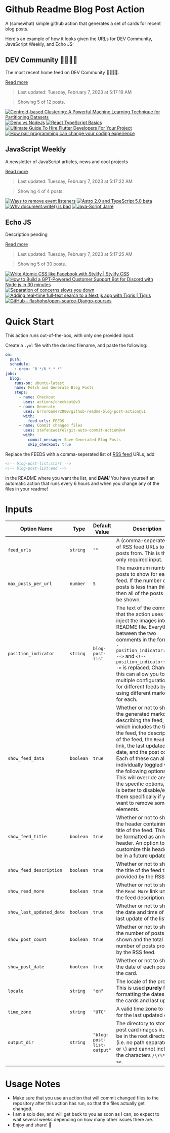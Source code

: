 # Github Readme Blog Post Action

A (somewhat) simple github action that generates a set of cards for recent blog posts.

Here's an example of how it looks given the URLs for DEV Community, JavaScript Weekly, and Echo JS:

<!-- post-list:start -->
## DEV Community 👩‍💻👨‍💻

The most recent home feed on DEV Community 👩‍💻👨‍💻.

[Read more](https://dev.to)
> Last updated: Tuesday, February 7, 2023 at 5:17:19 AM

> Showing 5 of 12 posts.

[![Centroid-based Clustering: A Powerful Machine Learning Technique for Partitioning Datasets](https://raw.githubusercontent.com/ErrorGamer2000/github-readme-blog-post-action/main/generated_files/DEV_Community_👩‍💻👨‍💻/Centroid-based_Clustering__A_Powerful_Machine_Learning_Technique_for_Partitioning_Datasets.svg)](https://dev.to/anurag629/centroid-based-clustering-a-powerful-machine-learning-technique-for-partitioning-datasets-41im)
[![Deno vs NodeJs](https://raw.githubusercontent.com/ErrorGamer2000/github-readme-blog-post-action/main/generated_files/DEV_Community_👩‍💻👨‍💻/Deno_vs_NodeJs.svg)](https://dev.to/hshoja/deno-vs-nodejs-hb3)
[![React TypeScript Basics](https://raw.githubusercontent.com/ErrorGamer2000/github-readme-blog-post-action/main/generated_files/DEV_Community_👩‍💻👨‍💻/React_TypeScript_Basics.svg)](https://dev.to/polaroidkidd/react-typescript-basics-23em)
[![Ultimate Guide To Hire Flutter Developers For Your Project](https://raw.githubusercontent.com/ErrorGamer2000/github-readme-blog-post-action/main/generated_files/DEV_Community_👩‍💻👨‍💻/Ultimate_Guide_To_Hire_Flutter_Developers_For_Your_Project.svg)](https://dev.to/quokkalabs/ultimate-guide-to-hire-flutter-developers-for-your-project-5c2b)
[![How pair programming can change your coding experience](https://raw.githubusercontent.com/ErrorGamer2000/github-readme-blog-post-action/main/generated_files/DEV_Community_👩‍💻👨‍💻/How_pair_programming_can_change_your_coding_experience.svg)](https://dev.to/crispitipina/how-pair-programming-can-change-your-coding-experience-jnh)


## JavaScript Weekly

A newsletter of JavaScript articles, news and cool projects

[Read more](https://javascriptweekly.com/)
> Last updated: Tuesday, February 7, 2023 at 5:17:22 AM

> Showing 4 of 4 posts.

[![Ways to remove event listeners](https://raw.githubusercontent.com/ErrorGamer2000/github-readme-blog-post-action/main/generated_files/JavaScript_Weekly/Ways_to_remove_event_listeners.svg)](https://javascriptweekly.com/issues/624)
[![Astro 2.0 and TypeScript 5.0 beta](https://raw.githubusercontent.com/ErrorGamer2000/github-readme-blog-post-action/main/generated_files/JavaScript_Weekly/Astro_2.0_and_TypeScript_5.0_beta.svg)](https://javascriptweekly.com/issues/623)
[![Why document.write() is bad](https://raw.githubusercontent.com/ErrorGamer2000/github-readme-blog-post-action/main/generated_files/JavaScript_Weekly/Why_document.write()_is_bad.svg)](https://javascriptweekly.com/issues/622)
[![Java-Script Jarre](https://raw.githubusercontent.com/ErrorGamer2000/github-readme-blog-post-action/main/generated_files/JavaScript_Weekly/Java-Script_Jarre.svg)](https://javascriptweekly.com/issues/621)


## Echo JS

Description pending

[Read more](
http://www.echojs.com
)
> Last updated: Tuesday, February 7, 2023 at 5:17:25 AM

> Showing 5 of 30 posts.

[![Write Atomic CSS like Facebook with Stylify | Stylify CSS](https://raw.githubusercontent.com/ErrorGamer2000/github-readme-blog-post-action/main/generated_files/_Echo_JS_/Write_Atomic_CSS_like_Facebook_with_Stylify___Stylify_CSS.svg)](https://stylifycss.com/blog/write-css-like-facebook)
[![
How to Build a GPT-Powered Customer Support Bot for Discord with Node.js in 30 minutes
](https://raw.githubusercontent.com/ErrorGamer2000/github-readme-blog-post-action/main/generated_files/_Echo_JS_/_How_to_Build_a_GPT-Powered_Customer_Support_Bot_for_Discord_with_Node.js_in_30_minutes_.svg)](
https://stdlib.com/guides/how-to-build-a-gpt-support-discord-bot/
)
[![Separation of concerns slows you down](https://raw.githubusercontent.com/ErrorGamer2000/github-readme-blog-post-action/main/generated_files/_Echo_JS_/Separation_of_concerns_slows_you_down.svg)](https://vrite.io/blog/separation-of-concerns-slows-you-down/)
[![Adding real-time full-text search to a Next.js app with Tigris | Tigris](https://raw.githubusercontent.com/ErrorGamer2000/github-readme-blog-post-action/main/generated_files/_Echo_JS_/Adding_real-time_full-text_search_to_a_Next.js_app_with_Tigris___Tigris.svg)](https://www.tigrisdata.com/blog/adding-real-time-full-text-search-to-a-next.js-app-with-tigris/)
[![GitHub - flashohq/open-source-Django-courses](https://raw.githubusercontent.com/ErrorGamer2000/github-readme-blog-post-action/main/generated_files/_Echo_JS_/GitHub_-_flashohq_open-source-Django-courses.svg)](https://github.com/flashohq/open-source-Django-courses)


<!-- post-list:end -->

# Quick Start

This action runs out-of-the-box, with only one provided input.

Create a `.yml` file with the desired filename, and paste the following:

```yml
on:
  push:
  schedule:
    - cron: "0 */6 * * *"
jobs:
  blog:
    runs-on: ubuntu-latest
    name: Fetch and Generate Blog Posts
    steps:
      - name: Checkout
        uses: actions/checkout@v3
      - name: Generate
        uses: ErrorGamer2000/github-readme-blog-post-action@v1
        with:
          feed_urls: FEEDS
      - name: Commit changed files
        uses: stefanzweifel/git-auto-commit-action@v4
        with:
          commit_message: Save Generated Blog Posts
          skip_checkout: true
```

Replace the FEEDS with a comma-seperated list of [RSS feed](https://rss.com/blog/how-do-rss-feeds-work/) URLs, add

```md
<!-- blog-post-list:start -->
<!-- blog-post-list:end -->
```

in the README where you want the list, and **_BAM!_** You have yourself an automatic action that runs every 6 hours and when you change any of the files in your readme!

# Inputs

<table>
  <thead>
    <tr>
      <th>Option Name</th>
      <th>Type</th>
      <th>Default Value</th>
      <th>Description</th>
    </tr>
  </thead>
  <tbody>
    <tr>
      <td><code>feed_urls</code></td>
      <td><code>string</code></td>
      <td><code>""</code></td>
      <td>A (comma-seperated) list of RSS feed URLs to load posts from. This is the only required input.</td>
    </tr>
    <tr>
      <td><code>max_posts_per_url</code></td>
      <td><code>number</code></td>
      <td><code>5</code></td>
      <td>The maximum number of posts to show for each feed. If the number of posts is less than this, then all of the posts will be shown.</td>
    </tr>
    <tr>
      <td><code>position_indicator</code></td>
      <td><code>string</code></td>
      <td><code>blog-post-list</code></td>
      <td>The text of the comments that the action uses to inject the images into the README file. Everything between the two comments in the form <code>&lt;!-- position_indicator:start --&gt;</code> and <code>&lt;!-- position_indicator:end --&gt;</code> is replaced. Changing this can allow you to use multiple configurations for different feeds by using different markers for each.</td>
    </tr>
    <tr>
      <td><code>show_feed_data</code></td>
      <td><code>boolean</code></td>
      <td><code>true</code></td>
      <td>Whether or not to show the generated markdown describing the feed, which includes the title of the feed, the description of the feed, the <code>Read More</code> link, the last updated date, and the post count. Each of these can also be individually toggled with the following options. This will override any of the specific options, so it is better to disable/enable them specifically if you want to remove some elements.</td>
    </tr>
    <tr>
      <td><code>show_feed_title</code></td>
      <td><code>boolean</code></td>
      <td><code>true</code></td>
      <td>Whether or not to show the header containing the title of the feed. This will be formatted as an <code>h2</code> header. An option to customize this header will be in a future update.</td>
    </tr>
    <tr>
      <td><code>show_feed_description</code></td>
      <td><code>boolean</code></td>
      <td><code>true</code></td>
      <td>Whether or not to show the title of the feed that is provided by the RSS feed.</td>
    </tr>
    <tr>
      <td><code>show_read_more</code></td>
      <td><code>boolean</code></td>
      <td><code>true</code></td>
      <td>Whether or not to show the <code>Read More</code> link under the feed description.</td>
    </tr>
    <tr>
      <td><code>show_last_updated_date</code></td>
      <td><code>boolean</code></td>
      <td><code>true</code></td>
      <td>Whether or not to show the date and time of the last update of the list.</td>
    </tr>
    <tr>
      <td><code>show_post_count</code></td>
      <td><code>boolean</code></td>
      <td><code>true</code></td>
      <td>Whether or not to show the number of posts shown and the total number of posts provided by the RSS feed.</td>
    </tr>
    <tr>
      <td><code>show_post_date</code></td>
      <td><code>boolean</code></td>
      <td><code>true</code></td>
      <td>Whether or not to show the date of each post on the card.</td>
    </tr>
    <tr>
      <td><code>locale</code></td>
      <td><code>string</code></td>
      <td><code>"en"</code></td>
      <td>The locale of the project. This is used <strong>purely</strong> for formatting the dates of the cards and last update.</td>
    </tr>
    <tr>
      <td><code>time_zone</code></td>
      <td><code>string</code></td>
      <td><code>"UTC"</code></td>
      <td>A valid time zone to use for the last updated date.</td>
    </tr>
    <tr>
      <td><code>output_dir</code></td>
      <td><code>string</code></td>
      <td><code>"blog-post-list-output"</code></td>
      <td>The directory to store the post card images in. Must be in the root directory (i.e. no path separators <code>/</code> or <code>\</code>) and cannot include the characters <code>/\?%*:|"&lt;&gt;</code>.</td>
    </tr>
<!--
    <tr>
      <td><code></code></td>
      <td><cde></cde></td>
      <td><code></code></td>
      <td></td>
    </tr>
-->
  </tbody>
</table>

# Usage Notes

- Make sure that you use an action that will commit changed files to the repository after this action has run, so that the files actually get changed.
- I am a solo dev, and will get back to you as soon as I can, so expect to wait several weeks depending on how many other issues there are.
- Enjoy and share! 🤗
